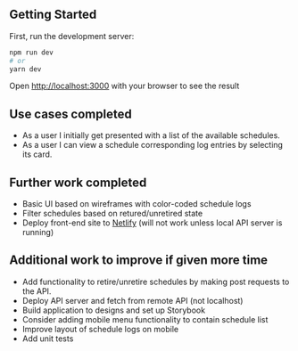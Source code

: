 ## Getting Started

First, run the development server:

```bash
npm run dev
# or
yarn dev
```

Open [http://localhost:3000](http://localhost:3000) with your browser to see the result

## Use cases completed

- As a user I initially get presented with a list of the available schedules.
- As a user I can view a schedule corresponding log entries by selecting its card.

## Further work completed

- Basic UI based on wireframes with color-coded schedule logs
- Filter schedules based on retured/unretired state
- Deploy front-end site to [Netlify](https://ornate-gingersnap-326342.netlify.app/) (will not work unless local API server is running)

## Additional work to improve if given more time

- Add functionality to retire/unretire schedules by making post requests to the API.
- Deploy API server and fetch from remote API (not localhost)
- Build application to designs and set up Storybook
- Consider adding mobile menu functionality to contain schedule list
- Improve layout of schedule logs on mobile
- Add unit tests
